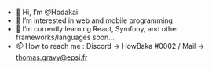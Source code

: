 - 👋 Hi, I’m @Hodakai
- 👀 I’m interested in web and mobile programming
- 🌱 I’m currently learning React, Symfony, and other frameworks/languages soon...
- 📫 How to reach me : Discord -> HowBaka #0002 / Mail -> thomas.gravy@epsi.fr

<!---
Hodakai/Hodakai is a ✨ special ✨ repository because its `README.md` (this file) appears on your GitHub profile.
You can click the Preview link to take a look at your changes.
--->
